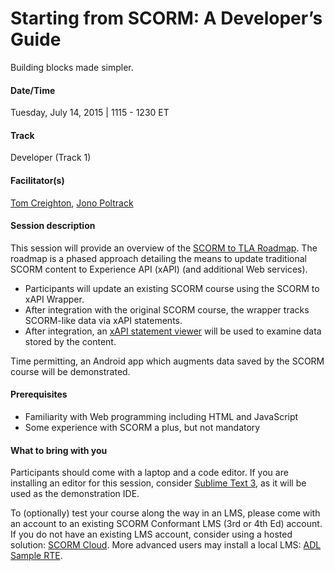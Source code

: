 # Starting from SCORM: A Developer’s Guide

Building blocks made simpler. 

#### Date/Time
Tuesday, July 14, 2015 | 1115 - 1230 ET

#### Track
Developer (Track 1)

#### Facilitator(s)
[Tom Creighton](https://www.linkedin.com/pub/tom-creighton/16/9b7/14), [Jono Poltrack](https://www.linkedin.com/pub/jonathan-poltrack/5/872/321) 

#### Session description
This session will provide an overview of the [SCORM to TLA Roadmap](http://adlnet.github.io/SCORM-to-TLA-Roadmap/).  The roadmap is a phased approach detailing the means to update traditional SCORM content to Experience API (xAPI) (and additional Web services).

* Participants will update an existing SCORM course using the SCORM to xAPI Wrapper.  
* After integration with the original SCORM course, the wrapper tracks SCORM-like data via xAPI statements.  
* After integration, an [xAPI statement viewer](http://adlnet.github.io/xapi-statement-viewer/) will be used to examine data stored by the content.

Time permitting, an Android app which augments data saved by the SCORM course will be demonstrated.

#### Prerequisites 
* Familiarity with Web programming including HTML and JavaScript
* Some experience with SCORM a plus, but not mandatory

#### What to bring with you
Participants should come with a laptop and a code editor.  If you are installing an editor for this session, consider [Sublime Text 3](http://www.sublimetext.com/), as it will be used as the demonstration IDE.  

To (optionally) test your course along the way in an LMS, please come with an account to an existing SCORM Conformant LMS (3rd or 4th Ed) account.  If you do not have an existing LMS account, consider using a hosted solution: [SCORM Cloud](http://cloud.scorm.com).  More advanced users may install a local LMS: [ADL Sample RTE](http://www.adlnet.org/resources/scorm-2004-4th-edition-adl-sample-rte-version-1_1_1/index.html).  